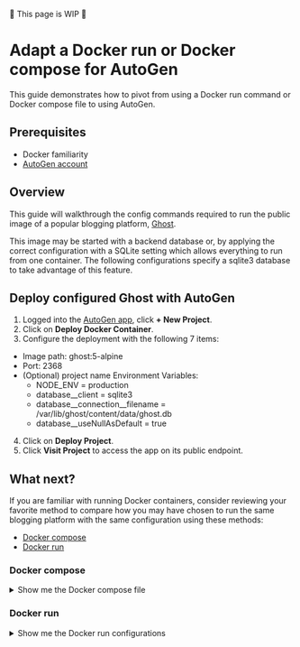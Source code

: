 🚧 This page is WIP 🚧

# Adapt a Docker run or Docker compose for AutoGen

This guide demonstrates how to pivot from using a Docker run command or Docker compose file to using AutoGen.

## Prerequisites

- Docker familiarity
- [AutoGen account](https://autogen.nodeops.network/)

## Overview

This guide will walkthrough the config commands required to run the public image of a popular blogging platform, [Ghost](https://ghost.org/). 

This image may be started with a backend database or, by applying the correct configuration with a SQLite setting which allows everything to run from one container. The following configurations specify a sqlite3 database to take advantage of this feature.

## Deploy configured Ghost with AutoGen

1. Logged into the [AutoGen app](https://autogen.nodeops.network/), click **+ New Project**.
2. Click on **Deploy Docker Container**.
3. Configure the deployment with the following 7 items:
  - Image path: ghost:5-alpine
  - Port: 2368
  - (Optional) project name
  Environment Variables:
      - NODE_ENV = production
      - database__client = sqlite3
      - database__connection__filename = /var/lib/ghost/content/data/ghost.db
      - database__useNullAsDefault = true
4. Click on **Deploy Project**.
5. Click **Visit Project** to access the app on its public endpoint.


## What next?

If you are familiar with running Docker containers, consider reviewing your favorite method to compare how you may have chosen to run the same blogging platform with the same configuration using these methods:

- [Docker compose](#docker-compose)
- [Docker run](#docker-run)

### Docker compose

<details>
  <summary>Show me the Docker compose file</summary>

```docker-compose.yml
version: '3.8'

services:
  ghost:
    image: ghost:5-alpine
    container_name: ghost-blog
    ports:
      - "2368:2368"
    environment:
      NODE_ENV: production
      database__client: sqlite3
      database__connection__filename: /var/lib/ghost/content/data/ghost.db
      database__useNullAsDefault: "true"
    restart: unless-stopped
```
</details>

### Docker run

<details>
  <summary>Show me the Docker run configurations</summary>

In a situation where I can configure Docker with a dedicated file, I can create a Docker run command that references that, e.g.:

`docker run -d --name ghost-blog -p 2368:2368 \
  -v $(pwd)/config.production.json:/var/lib/ghost/config.production.json \
  -e NODE_ENV=production \
  ghost:5-alpine`

This command:

- Mounts the local config file with: -v $(pwd)/config.production.json:/var/lib/ghost/config.production.json

This allows the configuration file to do some of the heavy lifting. In this config, we can specify that the database should be SQLlite with:

 ```config.production.json
 ... "database": {
    "client": "sqlite3",
    "connection": {
      "filename": "/var/lib/ghost/content/data/ghost.db"
    },
    ...
```

> Click to view the entire file.

  <details>
    <summary>Configuration file for our Docker run</summary>

  ```config.production.json
  {
    "url": "http://localhost:2368",
    "database": {
      "client": "sqlite3",
      "connection": {
        "filename": "/var/lib/ghost/content/data/ghost.db"
      },
      "useNullAsDefault": true
    },
    "server": {
      "host": "0.0.0.0",
      "port": 2368
    },
    "mail": {
      "transport": "Direct"
    },
    "logging": {
      "transports": [
        "file",
        "stdout"
      ],
      "level": "info"
    },
    "process": "systemd",
    "security": {
      "staffDeviceVerification": true
    },
    "paths": {
      "contentPath": "/var/lib/ghost/content"
    }
  }
  ```

  </details>

</details>



